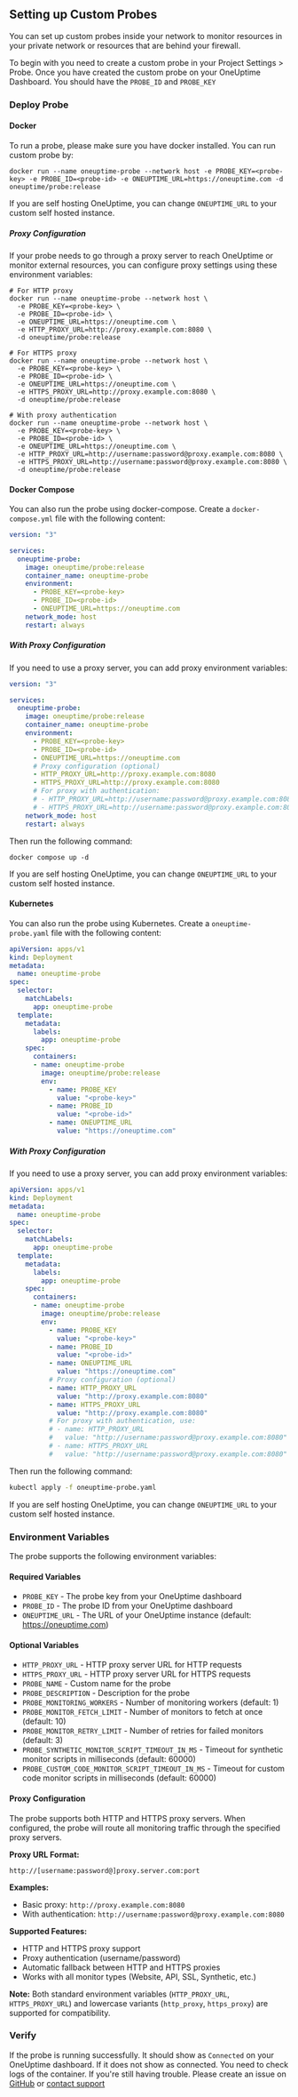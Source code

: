 ## Setting up Custom Probes

You can set up custom probes inside your network to monitor resources in your private network or resources that are behind your firewall.

To begin with you need to create a custom probe in your Project Settings > Probe. Once you have created the custom probe on your OneUptime Dashboard. You should have the `PROBE_ID` and `PROBE_KEY`

### Deploy Probe

#### Docker

To run a probe, please make sure you have docker installed. You can run custom probe by:

```
docker run --name oneuptime-probe --network host -e PROBE_KEY=<probe-key> -e PROBE_ID=<probe-id> -e ONEUPTIME_URL=https://oneuptime.com -d oneuptime/probe:release
```

If you are self hosting OneUptime, you can change `ONEUPTIME_URL` to your custom self hosted instance.

##### Proxy Configuration

If your probe needs to go through a proxy server to reach OneUptime or monitor external resources, you can configure proxy settings using these environment variables:

```
# For HTTP proxy
docker run --name oneuptime-probe --network host \
  -e PROBE_KEY=<probe-key> \
  -e PROBE_ID=<probe-id> \
  -e ONEUPTIME_URL=https://oneuptime.com \
  -e HTTP_PROXY_URL=http://proxy.example.com:8080 \
  -d oneuptime/probe:release

# For HTTPS proxy
docker run --name oneuptime-probe --network host \
  -e PROBE_KEY=<probe-key> \
  -e PROBE_ID=<probe-id> \
  -e ONEUPTIME_URL=https://oneuptime.com \
  -e HTTPS_PROXY_URL=http://proxy.example.com:8080 \
  -d oneuptime/probe:release

# With proxy authentication
docker run --name oneuptime-probe --network host \
  -e PROBE_KEY=<probe-key> \
  -e PROBE_ID=<probe-id> \
  -e ONEUPTIME_URL=https://oneuptime.com \
  -e HTTP_PROXY_URL=http://username:password@proxy.example.com:8080 \
  -e HTTPS_PROXY_URL=http://username:password@proxy.example.com:8080 \
  -d oneuptime/probe:release
```

#### Docker Compose

You can also run the probe using docker-compose. Create a `docker-compose.yml` file with the following content:

```yaml
version: "3"

services:
  oneuptime-probe:
    image: oneuptime/probe:release
    container_name: oneuptime-probe
    environment:
      - PROBE_KEY=<probe-key>
      - PROBE_ID=<probe-id>
      - ONEUPTIME_URL=https://oneuptime.com
    network_mode: host
    restart: always
```

##### With Proxy Configuration

If you need to use a proxy server, you can add proxy environment variables:

```yaml
version: "3"

services:
  oneuptime-probe:
    image: oneuptime/probe:release
    container_name: oneuptime-probe
    environment:
      - PROBE_KEY=<probe-key>
      - PROBE_ID=<probe-id>
      - ONEUPTIME_URL=https://oneuptime.com
      # Proxy configuration (optional)
      - HTTP_PROXY_URL=http://proxy.example.com:8080
      - HTTPS_PROXY_URL=http://proxy.example.com:8080
      # For proxy with authentication:
      # - HTTP_PROXY_URL=http://username:password@proxy.example.com:8080
      # - HTTPS_PROXY_URL=http://username:password@proxy.example.com:8080
    network_mode: host
    restart: always
```

Then run the following command:

```
docker compose up -d
```

If you are self hosting OneUptime, you can change `ONEUPTIME_URL` to your custom self hosted instance.

#### Kubernetes

You can also run the probe using Kubernetes. Create a `oneuptime-probe.yaml` file with the following content:

```yaml
apiVersion: apps/v1
kind: Deployment
metadata:
  name: oneuptime-probe
spec:
  selector:
    matchLabels:
      app: oneuptime-probe
  template:
    metadata:
      labels:
        app: oneuptime-probe
    spec:
      containers:
      - name: oneuptime-probe
        image: oneuptime/probe:release
        env:
          - name: PROBE_KEY
            value: "<probe-key>"
          - name: PROBE_ID
            value: "<probe-id>"
          - name: ONEUPTIME_URL
            value: "https://oneuptime.com"
```

##### With Proxy Configuration

If you need to use a proxy server, you can add proxy environment variables:

```yaml
apiVersion: apps/v1
kind: Deployment
metadata:
  name: oneuptime-probe
spec:
  selector:
    matchLabels:
      app: oneuptime-probe
  template:
    metadata:
      labels:
        app: oneuptime-probe
    spec:
      containers:
      - name: oneuptime-probe
        image: oneuptime/probe:release
        env:
          - name: PROBE_KEY
            value: "<probe-key>"
          - name: PROBE_ID
            value: "<probe-id>"
          - name: ONEUPTIME_URL
            value: "https://oneuptime.com"
          # Proxy configuration (optional)
          - name: HTTP_PROXY_URL
            value: "http://proxy.example.com:8080"
          - name: HTTPS_PROXY_URL
            value: "http://proxy.example.com:8080"
          # For proxy with authentication, use:
          # - name: HTTP_PROXY_URL
          #   value: "http://username:password@proxy.example.com:8080"
          # - name: HTTPS_PROXY_URL
          #   value: "http://username:password@proxy.example.com:8080"
```

Then run the following command:

```bash
kubectl apply -f oneuptime-probe.yaml
```

If you are self hosting OneUptime, you can change `ONEUPTIME_URL` to your custom self hosted instance.

### Environment Variables

The probe supports the following environment variables:

#### Required Variables
- `PROBE_KEY` - The probe key from your OneUptime dashboard
- `PROBE_ID` - The probe ID from your OneUptime dashboard
- `ONEUPTIME_URL` - The URL of your OneUptime instance (default: https://oneuptime.com)

#### Optional Variables
- `HTTP_PROXY_URL` - HTTP proxy server URL for HTTP requests
- `HTTPS_PROXY_URL` - HTTP proxy server URL for HTTPS requests
- `PROBE_NAME` - Custom name for the probe
- `PROBE_DESCRIPTION` - Description for the probe
- `PROBE_MONITORING_WORKERS` - Number of monitoring workers (default: 1)
- `PROBE_MONITOR_FETCH_LIMIT` - Number of monitors to fetch at once (default: 10)
- `PROBE_MONITOR_RETRY_LIMIT` - Number of retries for failed monitors (default: 3)
- `PROBE_SYNTHETIC_MONITOR_SCRIPT_TIMEOUT_IN_MS` - Timeout for synthetic monitor scripts in milliseconds (default: 60000)
- `PROBE_CUSTOM_CODE_MONITOR_SCRIPT_TIMEOUT_IN_MS` - Timeout for custom code monitor scripts in milliseconds (default: 60000)

#### Proxy Configuration

The probe supports both HTTP and HTTPS proxy servers. When configured, the probe will route all monitoring traffic through the specified proxy servers.

**Proxy URL Format:**
```
http://[username:password@]proxy.server.com:port
```

**Examples:**
- Basic proxy: `http://proxy.example.com:8080`
- With authentication: `http://username:password@proxy.example.com:8080`

**Supported Features:**
- HTTP and HTTPS proxy support
- Proxy authentication (username/password)
- Automatic fallback between HTTP and HTTPS proxies
- Works with all monitor types (Website, API, SSL, Synthetic, etc.)

**Note:** Both standard environment variables (`HTTP_PROXY_URL`, `HTTPS_PROXY_URL`) and lowercase variants (`http_proxy`, `https_proxy`) are supported for compatibility.

### Verify

If the probe is running successfully. It should show as `Connected` on your OneUptime dashboard. If it does not show as connected. You need to check logs of the container. If you're still having trouble. Please create an issue on [GitHub](https://github.com/oneuptime/oneuptime) or [contact support](https://oneuptime.com/support)